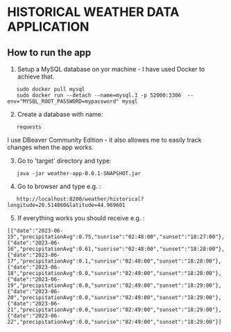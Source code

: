 # HISTORICAL WEATHER DATA APPLICATION

## How to run the app

1. Setup a MySQL database on yor machine - I have used Docker to achieve that.
```
   sudo docker pull mysql
   sudo docker run --detach --name=mysql.1 -p 52000:3306  --env="MYSQL_ROOT_PASSWORD=mypassword" mysql
```

2. Create a database with name:
```
   requests
```
   I use DBeaver Community Edition - it also allowes me to easily track changes when the app works.

3. Go to 'target' directory and type:
```
   java -jar weather-app-0.0.1-SNAPSHOT.jar
```

4. Go to browser and type e.g. :
```
   http://localhost:8200/weather/historical?longitude=20.514860&latitude=44.969601
```

5. If everything works you should receive e.g. :
```
[{"date":"2023-06-15","precipitationAvg":0.75,"sunrise":"02:48:00","sunset":"18:27:00"},
{"date":"2023-06-16","precipitationAvg":0.61,"sunrise":"02:48:00","sunset":"18:28:00"},
{"date":"2023-06-17","precipitationAvg":0.1,"sunrise":"02:48:00","sunset":"18:28:00"},
{"date":"2023-06-18","precipitationAvg":0.0,"sunrise":"02:49:00","sunset":"18:28:00"},
{"date":"2023-06-19","precipitationAvg":0.0,"sunrise":"02:49:00","sunset":"18:29:00"},
{"date":"2023-06-20","precipitationAvg":0.0,"sunrise":"02:49:00","sunset":"18:29:00"},
{"date":"2023-06-21","precipitationAvg":0.0,"sunrise":"02:49:00","sunset":"18:29:00"},
{"date":"2023-06-22","precipitationAvg":0.0,"sunrise":"02:49:00","sunset":"18:29:00"}]
```
